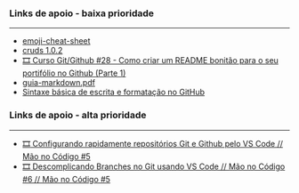 <!-- Link's importante para o projeto
    Prioridades
    * baixa
    * média
    * alta
 -->
 
         
### **Links de apoio - baixa prioridade** 
---
- [emoji-cheat-sheet](https://github.com/ikatyang/emoji-cheat-sheet)
- [cruds 1.0.2](https://github.com/H7W/CRUDS-v1.0.2/edit/master/README.md)
- [:film_strip: Curso Git/Github #28 - Como criar um README bonitão para o seu portifólio no Github (Parte 1)](https://youtu.be/dqXgY1sYXpE)
- [guia-markdown.pdf](https://github.com/gustavoguanabara/git-github/blob/master/manuais-PDF/guia-markdown.pdf)
- [Sintaxe básica de escrita e formatação no GitHub](https://docs.github.com/pt/github/writing-on-github/getting-started-with-writing-and-formatting-on-github/basic-writing-and-formatting-syntax)

### **Links de apoio - alta prioridade** 
------
- [:film_strip: Configurando rapidamente repositórios Git e Github pelo VS Code // Mão no Código #5](https://www.youtube.com/watch?v=H0SQAW9tmmE&t=702s)
- [:film_strip: Descomplicando Branches no Git usando VS Code // Mão no Código #6 // Mão no Código #5](https://www.youtube.com/watch?v=oXMgyQt0ce0&t=488s&ab_channel=C%C3%B3digoFonteTV)
